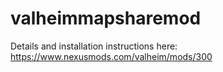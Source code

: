 # valheimmapsharemod

Details and installation instructions here: https://www.nexusmods.com/valheim/mods/300
